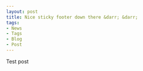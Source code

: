 ```yaml
---
layout: post
title: Nice sticky footer down there &darr; &darr;
tags:
- News
- Tags
- Blog
- Post
---
```


Test post